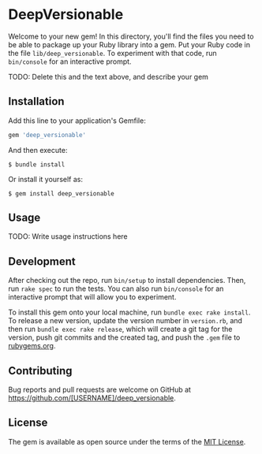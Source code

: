 # DeepVersionable

Welcome to your new gem! In this directory, you'll find the files you need to be able to package up your Ruby library into a gem. Put your Ruby code in the file `lib/deep_versionable`. To experiment with that code, run `bin/console` for an interactive prompt.

TODO: Delete this and the text above, and describe your gem

## Installation

Add this line to your application's Gemfile:

```ruby
gem 'deep_versionable'
```

And then execute:

    $ bundle install

Or install it yourself as:

    $ gem install deep_versionable

## Usage

TODO: Write usage instructions here

## Development

After checking out the repo, run `bin/setup` to install dependencies. Then, run `rake spec` to run the tests. You can also run `bin/console` for an interactive prompt that will allow you to experiment.

To install this gem onto your local machine, run `bundle exec rake install`. To release a new version, update the version number in `version.rb`, and then run `bundle exec rake release`, which will create a git tag for the version, push git commits and the created tag, and push the `.gem` file to [rubygems.org](https://rubygems.org).

## Contributing

Bug reports and pull requests are welcome on GitHub at https://github.com/[USERNAME]/deep_versionable.

## License

The gem is available as open source under the terms of the [MIT License](https://opensource.org/licenses/MIT).
